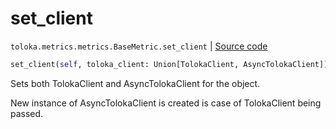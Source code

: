 # set_client
`toloka.metrics.metrics.BaseMetric.set_client` | [Source code](https://github.com/Toloka/toloka-kit/blob/v1.1.3/src/metrics/metrics.py#L85)

```python
set_client(self, toloka_client: Union[TolokaClient, AsyncTolokaClient])
```

Sets both TolokaClient and AsyncTolokaClient for the object.


New instance of AsyncTolokaClient is created is case of TolokaClient being passed.

